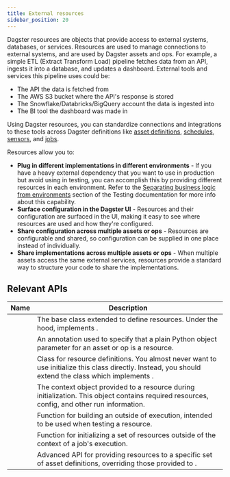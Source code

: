 ```yaml
---
title: External resources
sidebar_position: 20
---
```


Dagster resources are objects that provide access to external systems, databases, or services. Resources are used to manage connections to external systems, and are used by Dagster assets and ops. For example, a simple ETL (Extract Transform Load) pipeline fetches data from an API, ingests it into a database, and updates a dashboard. External tools and services this pipeline uses could be:

- The API the data is fetched from
- The AWS S3 bucket where the API's response is stored
- The Snowflake/Databricks/BigQuery account the data is ingested into
- The BI tool the dashboard was made in

Using Dagster resources, you can standardize connections and integrations to these tools across Dagster definitions like [asset definitions](/guides/build/assets), [schedules](/guides/automate/schedules), [sensors](/guides/automate/sensors), and [jobs](/guides/build/assets/asset-jobs).

Resources allow you to:

- **Plug in different implementations in different environments** - If you have a heavy external dependency that you want to use in production but avoid using in testing, you can accomplish this by providing different resources in each environment. Refer to the [Separating business logic from environments](/todo) section of the Testing documentation for more info about this capability.
- **Surface configuration in the Dagster UI** - Resources and their configuration are surfaced in the UI, making it easy to see where resources are used and how they're configured.
- **Share configuration across multiple assets or ops** - Resources are configurable and shared, so configuration can be supplied in one place instead of individually.
- **Share implementations across multiple assets or ops** - When multiple assets access the same external services, resources provide a standard way to structure your code to share the implementations.

## Relevant APIs

| Name                                             | Description                                                                                                                                                                                                                             |
| ------------------------------------------------ | --------------------------------------------------------------------------------------------------------------------------------------------------------------------------------------------------------------------------------------- |
| <PyObject section="resources" object="dagster.ConfigurableResource"/>        | The base class extended to define resources. Under the hood, implements <PyObject section="resources" object="dagster.ResourceDefinition" />.                                                                                                                       |
| <PyObject section="resources" object="dagster.ResourceParam"/>               | An annotation used to specify that a plain Python object parameter for an asset or op is a resource.                                                                                                                                    |
| <PyObject section="resources" object="dagster.ResourceDefinition" />         | Class for resource definitions. You almost never want to use initialize this class directly. Instead, you should extend the <PyObject section="resources" object="dagster.ConfigurableResource" /> class which implements <PyObject section="resources" object="dagster.ResourceDefinition" />. |
| <PyObject section="resources" object="dagster.InitResourceContext"/>         | The context object provided to a resource during initialization. This object contains required resources, config, and other run information.                                                                                            |
| <PyObject section="resource" object="dagster.build_init_resource_context"/> | Function for building an <PyObject section="resources" object="dagster.InitResourceContext"/> outside of execution, intended to be used when testing a resource.                                                                                                    |
| <PyObject section="resources" object="dagster.build_resources"/>             | Function for initializing a set of resources outside of the context of a job's execution.                                                                                                                                               |
| <PyObject section="resources" object="dagster.with_resources"/>              | Advanced API for providing resources to a specific set of asset definitions, overriding those provided to <PyObject section="definitions" object="dagster.Definitions"/>.    
